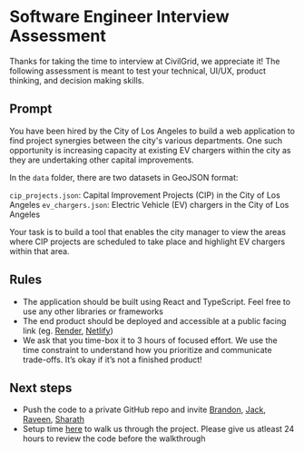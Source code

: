 # Software Engineer Interview Assessment

Thanks for taking the time to interview at CivilGrid, we appreciate it! The following assessment is meant to test your technical, UI/UX, product thinking, and decision making skills.

## Prompt

You have been hired by the City of Los Angeles to build a web application to find project synergies between the city's various departments. One such opportunity is increasing capacity at existing EV chargers within the city as they are undertaking other capital improvements.

In the `data` folder, there are two datasets in GeoJSON format:

`cip_projects.json`: Capital Improvement Projects (CIP) in the City of Los Angeles
`ev_chargers.json`: Electric Vehicle (EV) chargers in the City of Los Angeles

Your task is to build a tool that enables the city manager to view the areas where CIP projects are scheduled to take place and highlight EV chargers within that area.

## Rules

- The application should be built using React and TypeScript. Feel free to use any other libraries or frameworks
- The end product should be deployed and accessible at a public facing link (eg. [Render](https://render.com), [Netlify](https://netlify.com))
- We ask that you time-box it to 3 hours of focused effort. We use the time constraint to understand how you prioritize and communicate trade-offs. It’s okay if it’s not a finished product!

## Next steps

- Push the code to a private GitHub repo and invite [Brandon](https://github.com/brandonfcohen1), [Jack](https://github.com/jackmoorman), [Raveen](https://github.com/iamnotreddy), [Sharath](https://github.com/sharathprabhal)
- Setup time [here](https://calendly.com/sharathprabhal/45m) to walk us through the project. Please give us atleast 24 hours to review the code before the walkthrough
